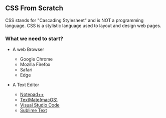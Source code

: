 ## CSS From Scratch

CSS stands for "Cascading Stylesheet" and is NOT a programming language. CSS is a stylistic language used to layout and design web pages.

### What we need to start?

- A web Browser
  - Google Chrome
  - Mozilla Firefox
  - Safari
  - Edge
 
- A Text Editor
  - [Notepad++](https://notepad-plus-plus.org/downloads/)
  - [TextMate(macOS)](https://macromates.com/)
  - [Visual Studio Code](https://code.visualstudio.com/)
  - [Sublime Text](https://www.sublimetext.com/)

